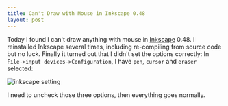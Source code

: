 ```yaml
---
title: Can't Draw with Mouse in Inkscape 0.48
layout: post
---
```

Today I found I can't draw anything with mouse in [Inkscape](http://inkscape.org) 0.48. I reinstalled Inkscape several times, including re-compiling from source code but no luck. Finally it turned out that I didn't set the options correctly: In `File->input devices->Configuration`, I have `pen`, `cursor` and `eraser` selected:

![inkscape setting](http://img844.imageshack.us/img844/6238/inkscapemouse.jpg)

I need to uncheck those three options, then everything goes normally.

